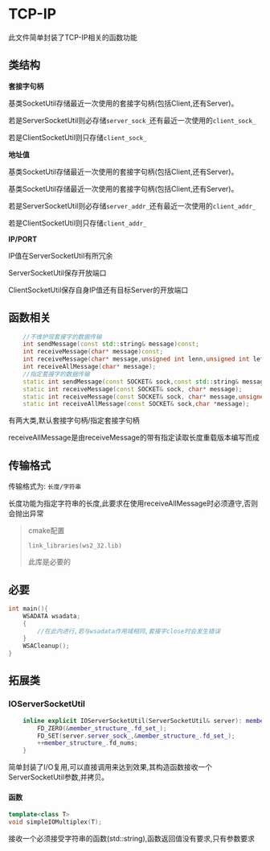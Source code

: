 # TCP-IP

此文件简单封装了TCP-IP相关的函数功能

## 类结构

**套接字句柄**

基类SocketUtil存储最近一次使用的套接字句柄(包括Client,还有Server)。

若是ServerSocketUtil则必存储`server_sock_`还有最近一次使用的`client_sock_`

若是ClientSocketUtil则只存储`client_sock_`

**地址值**

基类SocketUtil存储最近一次使用的套接字句柄(包括Client,还有Server)。

基类SocketUtil存储最近一次使用的套接字句柄(包括Client,还有Server)。

若是ServerSocketUtil则必存储`server_addr_`还有最近一次使用的`client_addr_`

若是ClientSocketUtil则只存储`client_addr_`

**IP/PORT**

IP值在ServerSocketUtil有所冗余

ServerSocketUtil保存开放端口

ClientSocketUtil保存自身IP值还有目标Server的开放端口

## 函数相关

~~~C++
    //不维护现套接字的数据传输
    int sendMessage(const std::string& message)const;
    int receiveMessage(char* message)const;
    int receiveMessage(char* message,unsigned int lenn,unsigned int left)const;
    int receiveAllMessage(char* message);
    //指定套接字的数据传输
    static int sendMessage(const SOCKET& sock,const std::string& message);
    static int receiveMessage(const SOCKET& sock, char* message);
    static int receiveMessage(const SOCKET& sock, char* message,unsigned int lenn, unsigned int left);
    static int receiveAllMessage(const SOCKET& sock,char *message);
~~~

有两大类,默认套接字句柄/指定套接字句柄

receiveAllMessage是由receiveMessage的带有指定读取长度重载版本编写而成

## 传输格式

传输格式为:   `长度/字符串`

长度功能为指定字符串的长度,此要求在使用receiveAllMessage时必须遵守,否则会抛出异常

> cmake配置
>
> ```
> link_libraries(ws2_32.lib)
> ```
>
> 此库是必要的

## 必要

~~~C++
int main(){
    WSADATA wsadata;
    {
        //在此内进行,若与wsadata作用域相同,套接字close时会发生错误
    }
    WSACleanup();
}
~~~

## 拓展类

### IOServerSocketUtil

~~~C++
    inline explicit IOServerSocketUtil(ServerSocketUtil& server): member_structure_(),server_socket_util_(server){
        FD_ZERO(&member_structure_.fd_set_);
        FD_SET(server.server_sock_,&member_structure_.fd_set_);
        ++member_structure_.fd_nums;
    }
~~~

​	简单封装了I/O复用,可以直接调用来达到效果,其构造函数接收一个ServerSocketUtil参数,并拷贝。

#### 函数

~~~C++
template<class T>
void simpleIOMultiplex(T);
~~~

接收一个必须接受字符串的函数(std::string),函数返回值没有要求,只有参数要求
